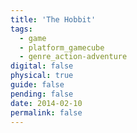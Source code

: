 ```yaml
---
title: 'The Hobbit'
tags:
  - game
  - platform_gamecube
  - genre_action-adventure
digital: false
physical: true
guide: false
pending: false
date: 2014-02-10
permalink: false
---
```

